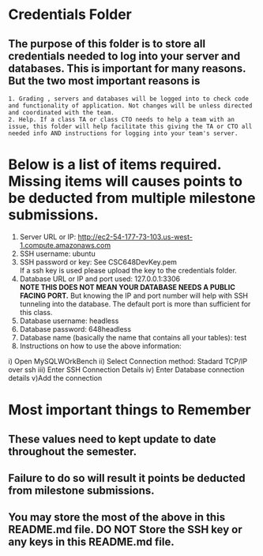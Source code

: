 # Credentials Folder

## The purpose of this folder is to store all credentials needed to log into your server and databases. This is important for many reasons. But the two most important reasons is
    1. Grading , servers and databases will be logged into to check code and functionality of application. Not changes will be unless directed and coordinated with the team.
    2. Help. If a class TA or class CTO needs to help a team with an issue, this folder will help facilitate this giving the TA or CTO all needed info AND instructions for logging into your team's server. 


# Below is a list of items required. Missing items will causes points to be deducted from multiple milestone submissions.

1. Server URL or IP: http://ec2-54-177-73-103.us-west-1.compute.amazonaws.com
2. SSH username: ubuntu
3. SSH password or key: See CSC648DevKey.pem
    <br> If a ssh key is used please upload the key to the credentials folder.
4. Database URL or IP and port used: 127.0.0.1:3306
    <br><strong> NOTE THIS DOES NOT MEAN YOUR DATABASE NEEDS A PUBLIC FACING PORT.</strong> But knowing the IP and port number will help with SSH tunneling into the database. The default port is more than sufficient for this class.
5. Database username: headless
6. Database password: 648headless
7. Database name (basically the name that contains all your tables): test
8. Instructions on how to use the above information: 

i) Open MySQLWOrkBench 
ii) Select Connection method: Stadard TCP/IP over ssh 
iii) Enter SSH Connection Details 
iv) Enter Database connection details 
v)Add the connection 

# Most important things to Remember
## These values need to kept update to date throughout the semester. <br>
## <strong>Failure to do so will result it points be deducted from milestone submissions.</strong><br>
## You may store the most of the above in this README.md file. DO NOT Store the SSH key or any keys in this README.md file.
